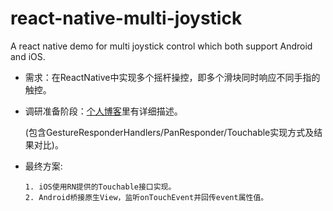 # react-native-multi-joystick
A react native demo for multi joystick control which both support Android and iOS.


* 需求：在ReactNative中实现多个摇杆操控，即多个滑块同时响应不同手指的触控。


* 调研准备阶段：[个人博客](https://blog.csdn.net/pang_gua/article/details/80233417)里有详细描述。

  (包含GestureResponderHandlers/PanResponder/Touchable实现方式及结果对比)。


* 最终方案:

  ```
  1. iOS使用RN提供的Touchable接口实现。
  2. Android桥接原生View，监听onTouchEvent并回传event属性值。
  ```
